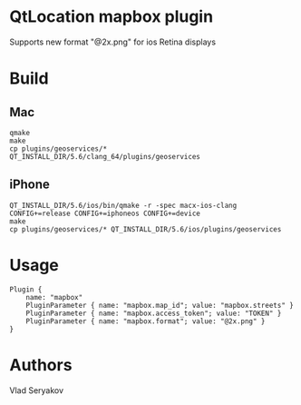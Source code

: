 # QtLocation mapbox plugin

Supports new format "@2x.png" for ios Retina displays

# Build

## Mac

    qmake
    make
    cp plugins/geoservices/* QT_INSTALL_DIR/5.6/clang_64/plugins/geoservices

## iPhone

    QT_INSTALL_DIR/5.6/ios/bin/qmake -r -spec macx-ios-clang CONFIG+=release CONFIG+=iphoneos CONFIG+=device
    make
    cp plugins/geoservices/* QT_INSTALL_DIR/5.6/ios/plugins/geoservices

# Usage

    Plugin {
        name: "mapbox"
        PluginParameter { name: "mapbox.map_id"; value: "mapbox.streets" }
        PluginParameter { name: "mapbox.access_token"; value: "TOKEN" }
        PluginParameter { name: "mapbox.format"; value: "@2x.png" }
    }

# Authors

Vlad Seryakov

